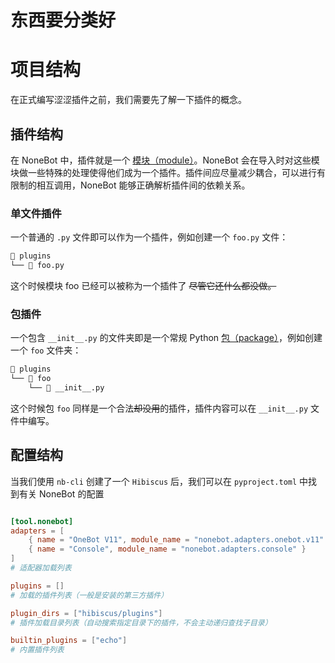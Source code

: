 <div class="origin">

# 东西要分类好

</div>

<div class="classic">

# 项目结构

</div>

在正式编写涩涩插件之前，我们需要先了解一下插件的概念。

## 插件结构

在 NoneBot 中，插件就是一个 [模块（module）](https://docs.python.org/zh-cn/3/glossary.html#term-module)。NoneBot 会在导入时对这些模块做一些特殊的处理使得他们成为一个插件。插件间应尽量减少耦合，可以进行有限制的相互调用，NoneBot 能够正确解析插件间的依赖关系。

### 单文件插件

一个普通的 `.py` 文件即可以作为一个插件，例如创建一个 `foo.py` 文件：

```txt :no-line-numbers
📂 plugins
└── 📜 foo.py
```

这个时候模块 foo 已经可以被称为一个插件了 ~~尽管它还什么都没做。~~

### 包插件

一个包含 `__init__.py` 的文件夹即是一个常规 Python [包（package）](https://docs.python.org/zh-cn/3/glossary.html#term-regular-package)，例如创建一个 `foo` 文件夹：

```txt :no-line-numbers
📂 plugins
└── 📂 foo
    └── 📜 __init__.py
```

这个时候包 `foo` 同样是一个合法~~却没用~~的插件，插件内容可以在 `__init__.py` 文件中编写。

## 配置结构

当我们使用 `nb-cli` 创建了一个 `Hibiscus` 后，我们可以在 `pyproject.toml` 中找到有关 NoneBot 的配置

```toml :no-line-numbers

[tool.nonebot]
adapters = [
    { name = "OneBot V11", module_name = "nonebot.adapters.onebot.v11" },
    { name = "Console", module_name = "nonebot.adapters.console" }
]
# 适配器加载列表

plugins = []
# 加载的插件列表（一般是安装的第三方插件）

plugin_dirs = ["hibiscus/plugins"]
# 插件加载目录列表（自动搜索指定目录下的插件，不会主动递归查找子目录）

builtin_plugins = ["echo"]
# 内置插件列表

```
